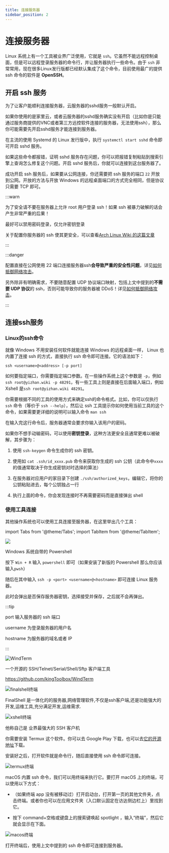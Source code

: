 ```yaml
---
title: 连接服务器
sidebar_position: 2
---
```


# 连接服务器

Linux 系统上有一个工具被业界广泛使用，它就是 `ssh`。它虽然不能远程控制桌面，但是可以远程登录服务器的命令行，并让服务器执行一些命令。由于 `ssh` 非常常用，现在很多Linux发行版都已经默认集成了这个命令，目前使用最广的提供 ssh 命令的软件是 **OpenSSH**。

## 开启 ssh 服务
为了让客户能顺利连接服务器，云服务器的sshd服务一般默认开启。

如果你使用的是家里云，或者云服务器的sshd服务确实没有开启（比如你是只能通过服务商提供的VNC或者第三方远控软件连接的服务器，无法使用ssh），那么你可能需要先开启sshd服务才能连接到服务器。

在主流的使用 Systemd 的 Linux 发行版中，执行 `systemctl start sshd` 命令即可开启 sshd 服务。

如果这些命令都报错，证明 sshd 服务存在问题，你可以把报错复制粘贴到搜索引擎上查询怎么修复这个问题。开启 sshd 服务后，你就可以连接到这台服务器了。

成功开启 ssh 服务后，如果要从公网连接，你还需要把 ssh 服务的端口 `22` 开放到公网。开放的方法与开放 Windows 的远程桌面端口的方式完全相同，但是协议只需要 TCP 即可。

:::warn

为了安全请不要在服务器上允许 root 用户登录 ssh！如果 ssh 被暴力破解的话会产生非常严重的后果！

最好可以禁用密码登录，仅允许密钥登录

关于配置你服务器的 ssh 使其更安全，可以查看[Arch Linux Wiki 的这篇文章](https://wiki.archlinuxcn.org/wiki/OpenSSH#%E4%BF%9D%E6%8A%A4)

:::

:::danger

配置直接在公网使用 22 端口连接服务器ssh**会导致严重的安全性问题**，详见[如何抵御网络攻击](../../process/maintenance/how-to-defend-against-cyber-attacks.md)。

另外除非有明确需求，不要随意配置 UDP 协议端口映射，包括上文中提到的**不需要 UDP 协议**的 ssh，否则可能导致你的服务器被 DDoS！详见[如何抵御网络攻击](../../process/maintenance/how-to-defend-against-cyber-attacks.md)。

:::

## 连接ssh服务

### Linux的ssh命令

就像 Windows 不用安装任何软件就能连接 Windows 的远程桌面一样， Linux 也内置了连接 ssh 的方式，直接执行 ssh 命令即可连接。它的语法如下：

```shell
ssh <username>@<address> [-p port]
```

如何要指定端口，你需要指定端口参数。在一些操作系统上这个参数是 `-p`，例如`ssh root@yizhan.wiki -p 48291`，有一些工具上则是直接在后面输入端口，例如 Xshell 是`ssh root@yizhan.wiki 48291`。

你需要根据不同的工具的使用方式来确定ssh的命令格式。比如，你可以仅执行 `ssh` 命令（等价于 `ssh --help`），然后让 ssh 工具提示你如何使用当前工具的这个命令，如果需要更详细的说明可以输入命令 `man ssh`

在输入完这行命令后，服务器通常会要求你输入该用户的密码。

如果你不想手动输密码，可以使用**密钥登录**，这种方法更安全且通常更难以被破解，其步骤为：

1. 使用 `ssh-keygen` 命令生成你的 ssh 密钥。

2. 使用如 `cat .ssh/id_xxxx.pub` 命令来获取你生成的 ssh 公钥（此命令中`xxxx`的值通常取决于你生成密钥对时选择的算法）

3. 在服务器对应用户的家目录下创建 `./ssh/authorized_keys`，编辑它，将你的公钥粘贴进去，每个公钥独占一行

4. 执行上面的命令，你会发现连接时不再需要密码而是直接弹出 shell

### 使用工具连接

其他操作系统也可以使用工具连接至服务器，在这里举出几个工具：

import Tabs from '@theme/Tabs';
import TabItem from '@theme/TabItem';

<Tabs>
  <TabItem value="Powershell" label="Powershell" default>

![](_images/Linux开服/连接服务器/1.png)

Windows 系统自带的 Powershell

按下 `Win + R` 输入 `powershell` 即可（如果安装了新版的 Powershell 那么你应该输入`pwsh`）

随后在其中输入 `ssh -p <port> <username>@<hostname>` 即可连接 Linux 服务器。

此时会弹出是否保存服务器密钥，选择接受并保存，之后就不会再弹出。

:::tip

port 输入服务器的 ssh 端口

username 为登录服务器的用户名

hostname 为服务器的域名或者 IP

:::

  </TabItem>
  <TabItem value="windterm" label="WindTerm">

![WindTerm](_images/Linux开服/连接服务器/WindTerm.png)

一个开源的 SSH/Telnet/Serial/Shell/Sftp 客户端工具

https://github.com/kingToolbox/WindTerm

  </TabItem>
  <TabItem value="finelshell" label="FinelShell">

![finalshell终端](_images/Linux开服/连接服务器/2.png)

FinalShell 是一体化的的服务器,网络管理软件,不仅是ssh客户端,还是功能强大的开发,运维工具,充分满足开发,运维需求.

  </TabItem>
  <TabItem value="xshell" label="Xshell">

![xshell终端](https://www.xshell.com/wp-content/uploads/2020/10/p-xshell7-top-zh.png)

他称自己是 业界最强大的 SSH 客户机

  </TabItem>
  <TabItem value="termux" lable="安卓手机（termux）">

你需要安装 Termux 这个软件。你可以去 Google Play 下载，也可以去[它的开源地址](https://github.com/termux/termux-app)下载。

安装好之后，打开软件就是命令行，随后直接使用 ssh 命令即可连接。

![termux终端](_images/Linux开服/连接服务器/termux_screenshot.jpg)

  </TabItem>

  <TabItem value="zsh" lable="macOS（zsh）">

macOS 内置 ssh 命令，我们可以用终端来执行它。要打开 macOS 上的终端，可以使用以下方式：

- （如果终端 app 没有被移动过）打开启动台，打开第一页的其他文件夹，点击终端。或者你也可以在应用文件夹（入口默认固定在访达侧边栏上）里找到它。

- 按下 command+空格或键盘上的搜索键唤起 spotlight ，输入“终端”，然后它就会显示在下面。

![macos终端](_images/Linux开服/连接服务器/macOS_terminal.png)

打开终端后，使用上文中提到的 ssh 命令即可连接到服务器。
  </TabItem>
</Tabs>

<!--除了ssh之外，还有一种远程桌面叫VNC。VNC是一种远程桌面协议，在Linux上的使用尤其广泛，也可以用作包括Windows在内的其他系统。由于VNC没有业界采用极其广泛的具体软件，这里不介绍广泛使用的软件，具体要使用可以上网搜索相关的软件和教程。 -->
